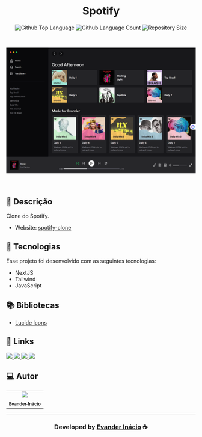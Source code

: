 <h1 align="center">
  Spotify
</h1>

 <p align="center">
  <img alt="Github Top Language" src="https://img.shields.io/github/languages/top/EvanderInacio/Spotify-Clone?color=0dd453">
  <img alt="Github Language Count" src="https://img.shields.io/github/languages/count/EvanderInacio/Spotify-Clone?color=0dd453">
  <img alt="Repository Size" src="https://img.shields.io/github/repo-size/EvanderInacio/Spotify-Clone?color=0dd453">
</p>

<br>

![Resultado final do projeto](https://raw.githubusercontent.com/EvanderInacio/Spotify-Clone/main/public/spotify.png)

<br>

## 📝 Descrição 

Clone do Spotify. 

- Website: [spotify-clone](https://spotify-clone-chi-green.vercel.app/)

## 🚀 Tecnologias

Esse projeto foi desenvolvido com as seguintes tecnologias:

- NextJS
- Tailwind
- JavaScript

## 📚 Bibliotecas

- [Lucide Icons](https://lucide.dev/)


## 🔗 Links

<p align="left">

 <a href="https://www.linkedin.com/in/evander-inacio" alt="Linkedin">
  <img src="https://img.shields.io/badge/-Linkedin-000?style=for-the-badge&logo=Linkedin&logoColor=0A66C2&link=https://www.linkedin.com/in/evander-inacio"/> 
 </a>
  
 <a href="https://www.facebook.com/evandder.lopes" alt="Facebook">
  <img src="https://img.shields.io/badge/-Facebook-000?style=for-the-badge&logo=Facebook&logoColor=000dff&link=https://www.facebook.com/evandder.lopes"/> 
 </a>
  
 <a href="https://twitter.com/Evander_Inacio" alt="Twitter">
  <img src="https://img.shields.io/badge/-Twitter-000?style=for-the-badge&logo=Twitter&logoColor=1DA1F2&link=https://twitter.com/Evander_Inacio"/> 
 </a>

 <a href="https://evander.vercel.app" alt="Portfolio">
  <img src="https://img.shields.io/badge/my_portfolio-000?style=for-the-badge&logo=ko-fi&logoColor=FFF&link=https://www.evanderinacio.com/"/>
 </a>

 </p>
 
## 💻 Autor<br>
<table>
  <tr>
    <td align="center">
      <a href="https://github.com/EvanderInacio">
        <img src="https://avatars.githubusercontent.com/u/72362299?s=96&v=4" width="100px;" /><br>
        <sub>
          <b>Evander Inácio</b>
        </sub>
      </a>
    </td>
  </tr>
</table>

-----

  <h3 align="center"> Developed by <a href="https://www.linkedin.com/in/evander-inacio/">Evander Inácio</a> ☕</h3>
